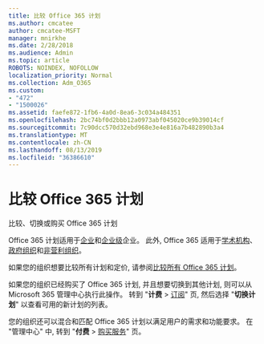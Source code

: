 ```yaml
---
title: 比较 Office 365 计划
ms.author: cmcatee
author: cmcatee-MSFT
manager: mnirkhe
ms.date: 2/28/2018
ms.audience: Admin
ms.topic: article
ROBOTS: NOINDEX, NOFOLLOW
localization_priority: Normal
ms.collection: Adm_O365
ms.custom:
- "472"
- "1500026"
ms.assetid: faefe872-1fb6-4a0d-8ea6-3c034a484351
ms.openlocfilehash: 2bc74bf0d2bbb12a0973abf045020ce9b39014cf
ms.sourcegitcommit: 7c90dcc570d32ebd968e3e4e816a7b482890b3a4
ms.translationtype: MT
ms.contentlocale: zh-CN
ms.lasthandoff: 08/13/2019
ms.locfileid: "36386610"
---
```

# <a name="compare-office-365-plans"></a>比较 Office 365 计划

比较、切换或购买 Office 365 计划
  
Office 365 计划适用于[企业](https://products.office.com/compare-all-microsoft-office-products?tab=2)和[企业级](https://products.office.com/business/compare-more-office-365-for-business-plans)企业。 此外, Office 365 适用于[学术机构](https://products.office.com/academic/compare-office-365-education-plans)、[政府组织](https://products.office.com/government/compare-office-365-government-plans)和[非营利组织](https://products.office.com/nonprofit/office-365-nonprofit-plans-and-pricing?tab=1)。
  
如果您的组织想要比较所有计划和定价, 请参阅[比较所有 Office 365 计划](https://products.office.com/business/compare-more-office-365-for-business-plans)。
  
如果您的组织已经购买了 Office 365 计划, 并且想要切换到其他计划, 则可以从 Microsoft 365 管理中心执行此操作。 转到 "**计费** \> [订阅](https://go.microsoft.com/fwlink/p/?linkid=842054)" 页, 然后选择 "**切换计划**" 以查看可用的新计划的列表。
  
您的组织还可以混合和匹配 Office 365 计划以满足用户的需求和功能要求。 在 "管理中心" 中, 转到 "**付费** \> [购买服务](https://go.microsoft.com/fwlink/p/?linkid=868433)" 页。